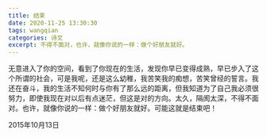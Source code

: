 ```yaml
---
title: 结束
date: 2020-11-25 13:30:30
tags: wangqian
categories: 诗文
excerpt: 不得不面对，也许，就像你说的一样：做个好朋友就好。
---
```

无意进入了你的空间，看到了你现在的生活，发现你早已变得成熟，早已步入了这个所谓的社会，可是我呢，还是这么幼稚，我苦笑我的痴想，苦笑曾经的誓言。我还在奋斗，我的生活不知何时与你有了那么远的距离，但我知道为了自己我必须很努力，即使我现在对以后有点迷茫，但这是对的方向。太久，隔阂太深，不得不面对。也许，就像你说的一样：做个好朋友就好。可能这就是结束吧！

2015年10月13日